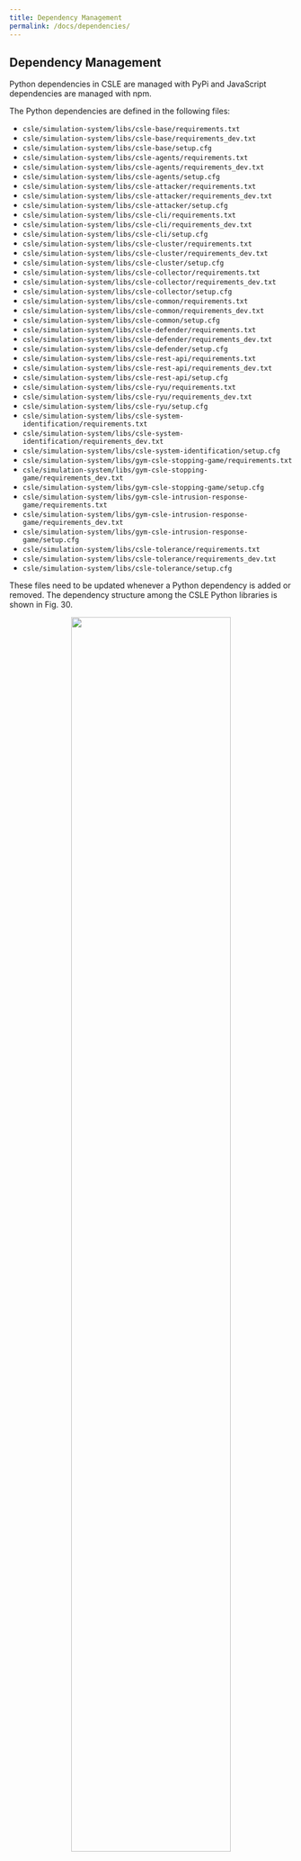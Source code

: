 ```yaml
---
title: Dependency Management
permalink: /docs/dependencies/
---
```


## Dependency Management

Python dependencies in CSLE are managed with PyPi and JavaScript dependencies are managed with npm.

The Python dependencies are defined in the following files:

- `csle/simulation-system/libs/csle-base/requirements.txt`
- `csle/simulation-system/libs/csle-base/requirements_dev.txt`
- `csle/simulation-system/libs/csle-base/setup.cfg`
- `csle/simulation-system/libs/csle-agents/requirements.txt`
- `csle/simulation-system/libs/csle-agents/requirements_dev.txt`
- `csle/simulation-system/libs/csle-agents/setup.cfg`
- `csle/simulation-system/libs/csle-attacker/requirements.txt`
- `csle/simulation-system/libs/csle-attacker/requirements_dev.txt`
- `csle/simulation-system/libs/csle-attacker/setup.cfg`
- `csle/simulation-system/libs/csle-cli/requirements.txt`
- `csle/simulation-system/libs/csle-cli/requirements_dev.txt`
- `csle/simulation-system/libs/csle-cli/setup.cfg`
- `csle/simulation-system/libs/csle-cluster/requirements.txt`
- `csle/simulation-system/libs/csle-cluster/requirements_dev.txt`
- `csle/simulation-system/libs/csle-cluster/setup.cfg`
- `csle/simulation-system/libs/csle-collector/requirements.txt`
- `csle/simulation-system/libs/csle-collector/requirements_dev.txt`
- `csle/simulation-system/libs/csle-collector/setup.cfg`
- `csle/simulation-system/libs/csle-common/requirements.txt`
- `csle/simulation-system/libs/csle-common/requirements_dev.txt`
- `csle/simulation-system/libs/csle-common/setup.cfg`
- `csle/simulation-system/libs/csle-defender/requirements.txt`
- `csle/simulation-system/libs/csle-defender/requirements_dev.txt`
- `csle/simulation-system/libs/csle-defender/setup.cfg`
- `csle/simulation-system/libs/csle-rest-api/requirements.txt`
- `csle/simulation-system/libs/csle-rest-api/requirements_dev.txt`
- `csle/simulation-system/libs/csle-rest-api/setup.cfg`
- `csle/simulation-system/libs/csle-ryu/requirements.txt`
- `csle/simulation-system/libs/csle-ryu/requirements_dev.txt`
- `csle/simulation-system/libs/csle-ryu/setup.cfg`
- `csle/simulation-system/libs/csle-system-identification/requirements.txt`
- `csle/simulation-system/libs/csle-system-identification/requirements_dev.txt`
- `csle/simulation-system/libs/csle-system-identification/setup.cfg`
- `csle/simulation-system/libs/gym-csle-stopping-game/requirements.txt`
- `csle/simulation-system/libs/gym-csle-stopping-game/requirements_dev.txt`
- `csle/simulation-system/libs/gym-csle-stopping-game/setup.cfg`
- `csle/simulation-system/libs/gym-csle-intrusion-response-game/requirements.txt`
- `csle/simulation-system/libs/gym-csle-intrusion-response-game/requirements_dev.txt`
- `csle/simulation-system/libs/gym-csle-intrusion-response-game/setup.cfg`
- `csle/simulation-system/libs/csle-tolerance/requirements.txt`
- `csle/simulation-system/libs/csle-tolerance/requirements_dev.txt`
- `csle/simulation-system/libs/csle-tolerance/setup.cfg`

These files need to be updated whenever a Python dependency is added or removed. 
The dependency structure among the CSLE Python libraries is shown in Fig. 30.

<p align="center">
<img src="./../../img/dependencies.png" width="75%">
<p class="captionFig">
Figure 30: Dependency graph showing the dependencies among the CSLE Python libraries; 
an arrow from X to Y indicates that X depends on Y; dependency arrows are transitive.
</p>
</p>

JavaScript dependencies are defined in the file `csle/management-system/csle-mgmt-webapp/package.json`. 
This file should be updated whenever a JavaScript dependency is added or removed.

